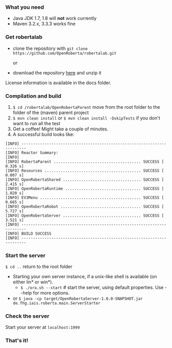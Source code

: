 ### What you need
* Java JDK 1.7, 1.8 will **not** work currently
* Maven 3.2.x, 3.3.3 works fine

### Get robertalab
* clone the repository with `git clone https://github.com/OpenRoberta/robertalab.git`

  or
* download the repository [here](https://github.com/OpenRoberta/robertalab/archive/master.zip) and unzip it

License information is available in the docs folder.

### Compilation and build
1. `$ cd /robertalab/OpenRobertaParent` move from the root folder to the folder of the (maven) parent project
1. `$ mvn clean install` or `$ mvn clean install -DskipTests` if you don't want to run all the test
1. Get a coffee! Might take a couple of minutes.
1. A successful build looks like:
```
[INFO] ------------------------------------------------------------------------
[INFO] Reactor Summary:
[INFO] 
[INFO] RobertaParent ...................................... SUCCESS [  0.326 s]
[INFO] Resources .......................................... SUCCESS [  0.007 s]
[INFO] OpenRobertaShared .................................. SUCCESS [  2.415 s]
[INFO] OpenRobertaRuntime ................................. SUCCESS [  1.020 s]
[INFO] EV3Menu ............................................ SUCCESS [  0.665 s]
[INFO] OpenRobertaRobot ................................... SUCCESS [  5.727 s]
[INFO] OpenRobertaServer .................................. SUCCESS [  3.521 s]
[INFO] ------------------------------------------------------------------------
[INFO] BUILD SUCCESS
[INFO] ------------------------------------------------------------------------ 
```
### Start the server
`$ cd ..` return to the root folder
* Starting your own server instance, if a unix-like shell is available (on either lin* or win*).
  * `$ ./ora.sh --start` # start the server, using default properties. Use --help for more options.
* or `$ java -cp target/OpenRobertaServer-1.0.0-SNAPSHOT.jar de.fhg.iais.roberta.main.ServerStarter` 

### Check the server
Start your server at `localhost:1999`

### That's it!